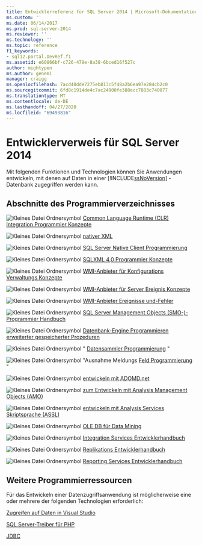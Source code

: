 ```yaml
---
title: Entwicklerreferenz für SQL Server 2014 | Microsoft-Dokumentation
ms.custom: ''
ms.date: 06/14/2017
ms.prod: sql-server-2014
ms.reviewer: ''
ms.technology: ''
ms.topic: reference
f1_keywords:
- sql12.portal.DevRef.f1
ms.assetid: e60866bf-c726-479e-8a38-6bced16f527c
author: mightypen
ms.author: genemi
manager: craigg
ms.openlocfilehash: 7acd40dde7275eb813c5f48a2b6ea97e284cb2c0
ms.sourcegitcommit: 6fd8c1914de4c7ac24900fe388ecc7883c740077
ms.translationtype: MT
ms.contentlocale: de-DE
ms.lasthandoff: 04/27/2020
ms.locfileid: "69493816"
---
```

# <a name="developer-reference-for-sql-server-2014"></a>Entwicklerverweis für SQL Server 2014

  Mit folgenden Funktionen und Technologien können Sie Anwendungen entwickeln, mit denen auf Daten in einer [!INCLUDE[ssNoVersion](../includes/ssnoversion-md.md)] -Datenbank zugegriffen werden kann.  
  
## <a name="programming-reference-sections"></a>Abschnitte des Programmierverzeichnisses  

 ![Kleines Datei Ordnersymbol](../integration-services/media/filefolder-small.gif "Kleines Dateiordnersymbol") [Common Language Runtime &#40;CLR&#41; Integration Programmier Konzepte](../relational-databases/clr-integration/common-language-runtime-clr-integration-programming-concepts.md)  
  
 ![Kleines Datei Ordnersymbol](../integration-services/media/filefolder-small.gif "Kleines Dateiordnersymbol") [nativer XML](https://technet.microsoft.com/library/ms191274.aspx)  
  
 ![Kleines Datei Ordnersymbol](../integration-services/media/filefolder-small.gif "Kleines Dateiordnersymbol") [SQL Server Native Client Programmierung](../relational-databases/native-client/sql-server-native-client-programming.md)  
  
 ![Kleines Datei Ordnersymbol](../integration-services/media/filefolder-small.gif "Kleines Dateiordnersymbol") [SQLXML 4,0 Programmier Konzepte](../relational-databases/sqlxml/sqlxml-4-0-programming-concepts.md)  
  
 ![Kleines Datei Ordnersymbol](../integration-services/media/filefolder-small.gif "Kleines Dateiordnersymbol") [WMI-Anbieter für Konfigurations Verwaltungs Konzepte](../relational-databases/wmi-provider-configuration/wmi-provider-for-configuration-management.md)  
  
 ![Kleines Datei Ordnersymbol](../integration-services/media/filefolder-small.gif "Kleines Dateiordnersymbol") [WMI-Anbieter für Server Ereignis Konzepte](../relational-databases/wmi-provider-server-events/wmi-provider-for-server-events-concepts.md)  
  
 ![Kleines Datei Ordnersymbol](../integration-services/media/filefolder-small.gif "Kleines Dateiordnersymbol") [WMI-Anbieter Ereignisse und-Fehler](../relational-databases/native-client-ole-db-errors/errors.md)  
  
 ![Kleines Datei Ordnersymbol](../integration-services/media/filefolder-small.gif "Kleines Dateiordnersymbol") [SQL Server Management Objects &#40;SMO-&#41;-Programmier Handbuch](../relational-databases/server-management-objects-smo/sql-server-management-objects-smo-programming-guide.md)  
  
 ![Kleines Datei Ordnersymbol](../integration-services/media/filefolder-small.gif "Kleines Dateiordnersymbol") [Datenbank-Engine Programmieren erweiterter gespeicherter Prozeduren](../relational-databases/database-engine-extended-stored-procedure-programming.md)  
  
 ![Kleines Datei Ordnersymbol](../integration-services/media/filefolder-small.gif "Kleines Dateiordnersymbol") " [Datensammler Programmierung](../database-engine/dev-guide/data-collector-programming.md) "  
  
 ![Kleines Datei Ordnersymbol](../integration-services/media/filefolder-small.gif "Kleines Dateiordnersymbol") "Ausnahme Meldungs [Feld Programmierung](../database-engine/dev-guide/exception-message-box-programming.md) "  
  
 ![Kleines Datei Ordnersymbol](../integration-services/media/filefolder-small.gif "Kleines Dateiordnersymbol") [entwickeln mit ADOMD.net](https://docs.microsoft.com/bi-reference/adomd/developing-with-adomd-net)  
  
 ![Kleines Datei Ordnersymbol](../integration-services/media/filefolder-small.gif "Kleines Dateiordnersymbol") [zum Entwickeln mit Analysis Management Objects &#40;AMO&#41;](https://docs.microsoft.com/bi-reference/amo/developing-with-analysis-management-objects-amo)  
  
 ![Kleines Datei Ordnersymbol](../integration-services/media/filefolder-small.gif "Kleines Dateiordnersymbol") [entwickeln mit Analysis Services Skriptsprache &#40;ASSL&#41;](https://docs.microsoft.com/analysis-services/multidimensional-models/scripting-language-assl/developing-with-analysis-services-scripting-language-assl)  
  
 ![Kleines Datei Ordnersymbol](../integration-services/media/filefolder-small.gif "Kleines Dateiordnersymbol") [OLE DB für Data Mining](https://docs.microsoft.com/sql/analysis-services/dev-guide/ole-db-for-data-mining?view=sql-server-2014)  
  
 ![Kleines Datei Ordnersymbol](../integration-services/media/filefolder-small.gif "Kleines Dateiordnersymbol") [Integration Services Entwicklerhandbuch](../integration-services/integration-services-developer-documentation.md)  
  
 ![Kleines Datei Ordnersymbol](../integration-services/media/filefolder-small.gif "Kleines Dateiordnersymbol") [Replikations Entwicklerhandbuch](../relational-databases/replication/concepts/replication-developer-documentation.md)  
  
 ![Kleines Datei Ordnersymbol](../integration-services/media/filefolder-small.gif "Kleines Dateiordnersymbol") [Reporting Services Entwicklerhandbuch](../reporting-services/reporting-services-features-and-tasks-ssrs.md)  
  
## <a name="other-programming-resources"></a>Weitere Programmierressourcen  

 Für das Entwickeln einer Datenzugriffsanwendung ist möglicherweise eine oder mehrere der folgenden Technologien erforderlich:  
  
 [Zugreifen auf Daten in Visual Studio](https://go.microsoft.com/fwlink/?LinkId=129902)  
  
 [SQL Server-Treiber für PHP](https://go.microsoft.com/fwlink/?LinkID=119889)  
  
 [JDBC](https://go.microsoft.com/fwlink/?LinkId=129903)  
  
  
